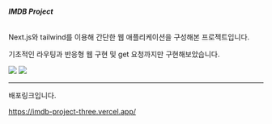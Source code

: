 ###### **IMDB Project**

Next.js와 tailwind를 이용해 간단한 웹 애플리케이션을 구성해본 프로젝트입니다.

기초적인 라우팅과 반응형 웹 구현 및 get 요청까지만 구현해보았습니다.


<img src="https://img.shields.io/badge/tailwindcss-06B6D4?style=for-the-badge&logo=tailwindcss&logoColor=white">

<img src="https://img.shields.io/badge/Nextjs-000000?style=for-the-badge&logo=nextdotjs&logoColor=white">


---


배포링크입니다.

https://imdb-project-three.vercel.app/
